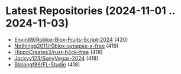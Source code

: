 # Latest Repositories (2024-11-01 .. 2024-11-03)

- [Envin69/Roblox-Blox-Fruits-Script-2024](https://github.com/Envin69/Roblox-Blox-Fruits-Script-2024) (420)
- [Nothingg2011/r0blox-synapse-x-free](https://github.com/Nothingg2011/r0blox-synapse-x-free) (419)
- [HippoCreates3/rust-h4ck-free](https://github.com/HippoCreates3/rust-h4ck-free) (418)
- [Jackvv123/SonyVegas-2024](https://github.com/Jackvv123/SonyVegas-2024) (418)
- [Blalangf86/FL-Studio](https://github.com/Blalangf86/FL-Studio) (418)

